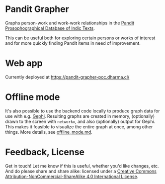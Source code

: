 # Pandit Grapher

Graphs person-work and work-work relationships in the [Pandit Prosophographical Database of Indic Texts](https://www.panditproject.org/).

This can be useful both for exploring certain persons or works of interest and for more quickly finding Pandit items in need of improvement.

# Web app

Currently deployed at https://pandit-grapher-poc.dharma.cl/

# Offline mode

It's also possible to use the backend code locally to produce graph data for use with e.g. [Gephi](https://gephi.org/).
Resulting graphs are created in memory, (optionally) drawn to the screen with `networkx`, and also (optionally) output for Gephi.
This makes it feasible to visualize the entire graph at once, among other things.
More details, see <a href="https://github.com/tylergneill/pandit_grapher/tree/main/offline_mode.md">offline_mode.md</a>.

# Feedback, License

Get in touch! Let me know if this is useful, whether you'd like changes, etc. 
And do please share and share alike: licensed under a [Creative Commons Attribution-NonCommercial-ShareAlike 4.0 International License](https://creativecommons.org/licenses/by-nc-sa/4.0/deed.en).